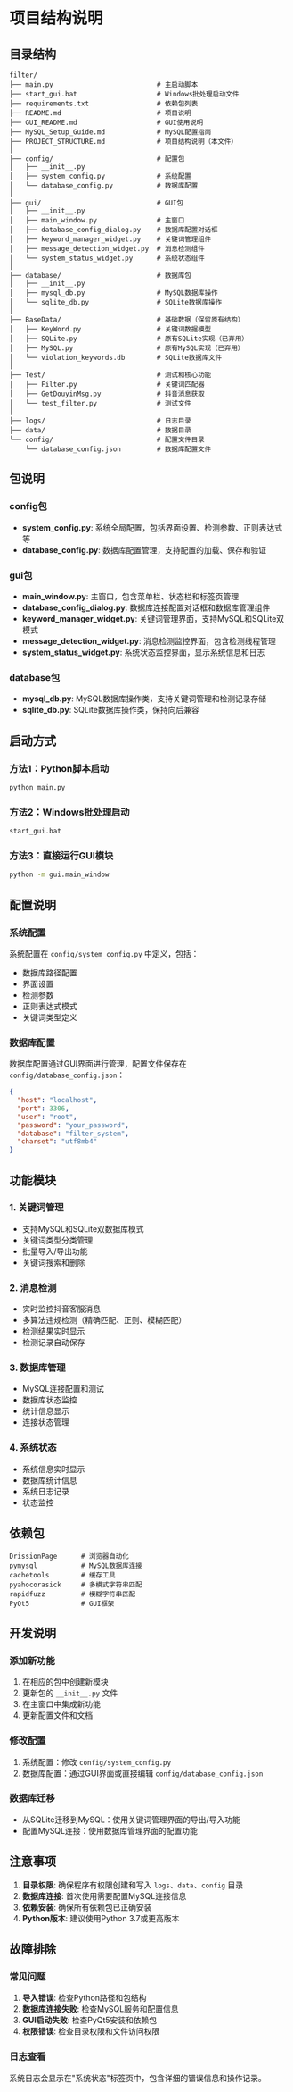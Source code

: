 # 项目结构说明

## 目录结构

```
filter/
├── main.py                          # 主启动脚本
├── start_gui.bat                    # Windows批处理启动文件
├── requirements.txt                 # 依赖包列表
├── README.md                        # 项目说明
├── GUI_README.md                    # GUI使用说明
├── MySQL_Setup_Guide.md             # MySQL配置指南
├── PROJECT_STRUCTURE.md             # 项目结构说明（本文件）
│
├── config/                          # 配置包
│   ├── __init__.py
│   ├── system_config.py             # 系统配置
│   └── database_config.py           # 数据库配置
│
├── gui/                             # GUI包
│   ├── __init__.py
│   ├── main_window.py               # 主窗口
│   ├── database_config_dialog.py    # 数据库配置对话框
│   ├── keyword_manager_widget.py    # 关键词管理组件
│   ├── message_detection_widget.py  # 消息检测组件
│   └── system_status_widget.py      # 系统状态组件
│
├── database/                        # 数据库包
│   ├── __init__.py
│   ├── mysql_db.py                  # MySQL数据库操作
│   └── sqlite_db.py                 # SQLite数据库操作
│
├── BaseData/                        # 基础数据（保留原有结构）
│   ├── KeyWord.py                   # 关键词数据模型
│   ├── SQLite.py                    # 原有SQLite实现（已弃用）
│   ├── MySQL.py                     # 原有MySQL实现（已弃用）
│   └── violation_keywords.db        # SQLite数据库文件
│
├── Test/                            # 测试和核心功能
│   ├── Filter.py                    # 关键词匹配器
│   ├── GetDouyinMsg.py              # 抖音消息获取
│   └── test_filter.py               # 测试文件
│
├── logs/                            # 日志目录
├── data/                            # 数据目录
└── config/                          # 配置文件目录
    └── database_config.json         # 数据库配置文件
```

## 包说明

### config包
- **system_config.py**: 系统全局配置，包括界面设置、检测参数、正则表达式等
- **database_config.py**: 数据库配置管理，支持配置的加载、保存和验证

### gui包
- **main_window.py**: 主窗口，包含菜单栏、状态栏和标签页管理
- **database_config_dialog.py**: 数据库连接配置对话框和数据库管理组件
- **keyword_manager_widget.py**: 关键词管理界面，支持MySQL和SQLite双模式
- **message_detection_widget.py**: 消息检测监控界面，包含检测线程管理
- **system_status_widget.py**: 系统状态监控界面，显示系统信息和日志

### database包
- **mysql_db.py**: MySQL数据库操作类，支持关键词管理和检测记录存储
- **sqlite_db.py**: SQLite数据库操作类，保持向后兼容

## 启动方式

### 方法1：Python脚本启动
```bash
python main.py
```

### 方法2：Windows批处理启动
```bash
start_gui.bat
```

### 方法3：直接运行GUI模块
```bash
python -m gui.main_window
```

## 配置说明

### 系统配置
系统配置在 `config/system_config.py` 中定义，包括：
- 数据库路径配置
- 界面设置
- 检测参数
- 正则表达式模式
- 关键词类型定义

### 数据库配置
数据库配置通过GUI界面进行管理，配置文件保存在 `config/database_config.json`：
```json
{
  "host": "localhost",
  "port": 3306,
  "user": "root",
  "password": "your_password",
  "database": "filter_system",
  "charset": "utf8mb4"
}
```

## 功能模块

### 1. 关键词管理
- 支持MySQL和SQLite双数据库模式
- 关键词类型分类管理
- 批量导入/导出功能
- 关键词搜索和删除

### 2. 消息检测
- 实时监控抖音客服消息
- 多算法违规检测（精确匹配、正则、模糊匹配）
- 检测结果实时显示
- 检测记录自动保存

### 3. 数据库管理
- MySQL连接配置和测试
- 数据库状态监控
- 统计信息显示
- 连接状态管理

### 4. 系统状态
- 系统信息实时显示
- 数据库统计信息
- 系统日志记录
- 状态监控

## 依赖包

```
DrissionPage      # 浏览器自动化
pymysql           # MySQL数据库连接
cachetools        # 缓存工具
pyahocorasick     # 多模式字符串匹配
rapidfuzz         # 模糊字符串匹配
PyQt5             # GUI框架
```

## 开发说明

### 添加新功能
1. 在相应的包中创建新模块
2. 更新包的 `__init__.py` 文件
3. 在主窗口中集成新功能
4. 更新配置文件和文档

### 修改配置
1. 系统配置：修改 `config/system_config.py`
2. 数据库配置：通过GUI界面或直接编辑 `config/database_config.json`

### 数据库迁移
- 从SQLite迁移到MySQL：使用关键词管理界面的导出/导入功能
- 配置MySQL连接：使用数据库管理界面的配置功能

## 注意事项

1. **目录权限**: 确保程序有权限创建和写入 `logs`、`data`、`config` 目录
2. **数据库连接**: 首次使用需要配置MySQL连接信息
3. **依赖安装**: 确保所有依赖包已正确安装
4. **Python版本**: 建议使用Python 3.7或更高版本

## 故障排除

### 常见问题
1. **导入错误**: 检查Python路径和包结构
2. **数据库连接失败**: 检查MySQL服务和配置信息
3. **GUI启动失败**: 检查PyQt5安装和依赖包
4. **权限错误**: 检查目录权限和文件访问权限

### 日志查看
系统日志会显示在"系统状态"标签页中，包含详细的错误信息和操作记录。
